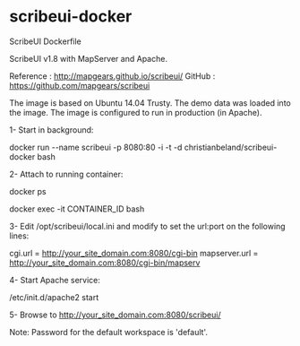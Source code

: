 # scribeui-docker
ScribeUI Dockerfile

ScribeUI v1.8 with MapServer and Apache.

Reference : http://mapgears.github.io/scribeui/
GitHub : https://github.com/mapgears/scribeui

The image is based on Ubuntu 14.04 Trusty.
The demo data was loaded into the image.
The image is configured to run in production (in Apache).

1- Start in background:

docker run --name scribeui -p 8080:80 -i -t -d christianbeland/scribeui-docker bash


2- Attach to running container:

docker ps

docker exec -it CONTAINER_ID bash

3- Edit /opt/scribeui/local.ini and modify to set the url:port on the following lines:

cgi.url = http://your_site_domain.com:8080/cgi-bin
mapserver.url = http://your_site_domain.com:8080/cgi-bin/mapserv

4- Start Apache service:

/etc/init.d/apache2 start

5- Browse to http://your_site_domain.com:8080/scribeui/


Note: Password for the default workspace is 'default'.